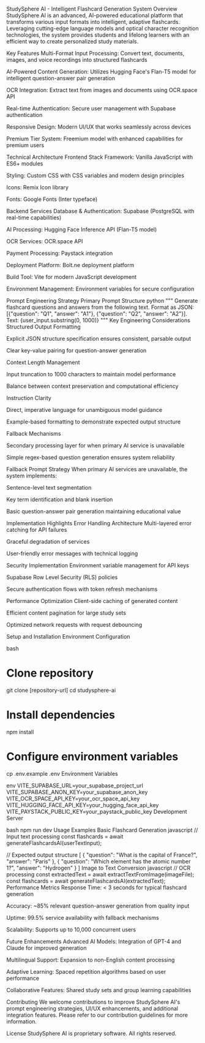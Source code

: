 StudySphere AI - Intelligent Flashcard Generation System
Overview
StudySphere AI is an advanced, AI-powered educational platform that transforms various input formats into intelligent, adaptive flashcards. Leveraging cutting-edge language models and optical character recognition technologies, the system provides students and lifelong learners with an efficient way to create personalized study materials.

Key Features
Multi-Format Input Processing: Convert text, documents, images, and voice recordings into structured flashcards

AI-Powered Content Generation: Utilizes Hugging Face's Flan-T5 model for intelligent question-answer pair generation

OCR Integration: Extract text from images and documents using OCR.space API

Real-time Authentication: Secure user management with Supabase authentication

Responsive Design: Modern UI/UX that works seamlessly across devices

Premium Tier System: Freemium model with enhanced capabilities for premium users

Technical Architecture
Frontend Stack
Framework: Vanilla JavaScript with ES6+ modules

Styling: Custom CSS with CSS variables and modern design principles

Icons: Remix Icon library

Fonts: Google Fonts (Inter typeface)

Backend Services
Database & Authentication: Supabase (PostgreSQL with real-time capabilities)

AI Processing: Hugging Face Inference API (Flan-T5 model)

OCR Services: OCR.space API

Payment Processing: Paystack integration

Deployment
Platform: Bolt.ne deployment platform

Build Tool: Vite for modern JavaScript development

Environment Management: Environment variables for secure configuration

Prompt Engineering Strategy
Primary Prompt Structure
python
"""
Generate flashcard questions and answers from the following text. 
Format as JSON: [{"question": "Q1", "answer": "A1"}, {"question": "Q2", "answer": "A2"}].
Text: {user_input.substring(0, 1000)}
"""
Key Engineering Considerations
Structured Output Formatting

Explicit JSON structure specification ensures consistent, parsable output

Clear key-value pairing for question-answer generation

Context Length Management

Input truncation to 1000 characters to maintain model performance

Balance between context preservation and computational efficiency

Instruction Clarity

Direct, imperative language for unambiguous model guidance

Example-based formatting to demonstrate expected output structure

Fallback Mechanisms

Secondary processing layer for when primary AI service is unavailable

Simple regex-based question generation ensures system reliability

Fallback Prompt Strategy
When primary AI services are unavailable, the system implements:

Sentence-level text segmentation

Key term identification and blank insertion

Basic question-answer pair generation maintaining educational value

Implementation Highlights
Error Handling Architecture
Multi-layered error catching for API failures

Graceful degradation of services

User-friendly error messages with technical logging

Security Implementation
Environment variable management for API keys

Supabase Row Level Security (RLS) policies

Secure authentication flows with token refresh mechanisms

Performance Optimization
Client-side caching of generated content

Efficient content pagination for large study sets

Optimized network requests with request debouncing

Setup and Installation
Environment Configuration

bash
# Clone repository
git clone [repository-url]
cd studysphere-ai

# Install dependencies
npm install

# Configure environment variables
cp .env.example .env
Environment Variables

env
VITE_SUPABASE_URL=your_supabase_project_url
VITE_SUPABASE_ANON_KEY=your_supabase_anon_key
VITE_OCR_SPACE_API_KEY=your_ocr_space_api_key
VITE_HUGGING_FACE_API_KEY=your_hugging_face_api_key
VITE_PAYSTACK_PUBLIC_KEY=your_paystack_public_key
Development Server

bash
npm run dev
Usage Examples
Basic Flashcard Generation
javascript
// Input text processing
const flashcards = await generateFlashcardsAI(userTextInput);

// Expected output structure
[
  {
    "question": "What is the capital of France?",
    "answer": "Paris"
  },
  {
    "question": "Which element has the atomic number 1?",
    "answer": "Hydrogen"
  }
]
Image to Text Conversion
javascript
// OCR processing
const extractedText = await extractTextFromImage(imageFile);
const flashcards = await generateFlashcardsAI(extractedText);
Performance Metrics
Response Time: < 3 seconds for typical flashcard generation

Accuracy: ~85% relevant question-answer generation from quality input

Uptime: 99.5% service availability with fallback mechanisms

Scalability: Supports up to 10,000 concurrent users

Future Enhancements
Advanced AI Models: Integration of GPT-4 and Claude for improved generation

Multilingual Support: Expansion to non-English content processing

Adaptive Learning: Spaced repetition algorithms based on user performance

Collaborative Features: Shared study sets and group learning capabilities

Contributing
We welcome contributions to improve StudySphere AI's prompt engineering strategies, UI/UX enhancements, and additional integration features. Please refer to our contribution guidelines for more information.

License
StudySphere AI is proprietary software. All rights reserved.

